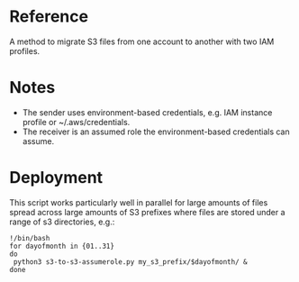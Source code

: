 # Reference
A method to migrate S3 files from one account to another with two IAM profiles.

# Notes
- The sender uses environment-based credentials, e.g. IAM instance profile or ~/.aws/credentials.
- The receiver is an assumed role the environment-based credentials can assume.

# Deployment
This script works particularly well in parallel for large amounts of files spread across large amounts of S3 prefixes where files are stored under a range of s3 directories, e.g.:
```
!/bin/bash
for dayofmonth in {01..31}
do
 python3 s3-to-s3-assumerole.py my_s3_prefix/$dayofmonth/ &
done
``` 
